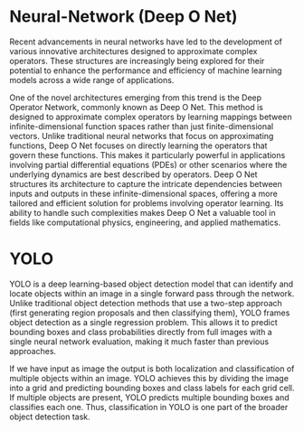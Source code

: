 # Neural-Network (Deep O Net)
Recent advancements in neural networks have led to the development of various innovative architectures designed to approximate complex operators. These structures are increasingly being explored for their potential to enhance the performance and efficiency of machine learning models across a wide range of applications.

One of the novel architectures emerging from this trend is the Deep Operator Network, commonly known as Deep O Net. This method is designed to approximate complex operators by learning mappings between infinite-dimensional function spaces rather than just finite-dimensional vectors. Unlike traditional neural networks that focus on approximating functions, Deep O Net focuses on directly learning the operators that govern these functions. This makes it particularly powerful in applications involving partial differential equations (PDEs) or other scenarios where the underlying dynamics are best described by operators. Deep O Net structures its architecture to capture the intricate dependencies between inputs and outputs in these infinite-dimensional spaces, offering a more tailored and efficient solution for problems involving operator learning. Its ability to handle such complexities makes Deep O Net a valuable tool in fields like computational physics, engineering, and applied mathematics.

# YOLO

YOLO is a deep learning-based object detection model that can identify and locate objects within an image in a single forward pass through the network. Unlike traditional object detection methods that use a two-step approach (first generating region proposals and then classifying them), YOLO frames object detection as a single regression problem. This allows it to predict bounding boxes and class probabilities directly from full images with a single neural network evaluation, making it much faster than previous approaches.

If we have input as image the output is both localization and classification of multiple objects within an image. YOLO achieves this by dividing the image into a grid and predicting bounding boxes and class labels for each grid cell. If multiple objects are present, YOLO predicts multiple bounding boxes and classifies each one. Thus, classification in YOLO is one part of the broader object detection task.



